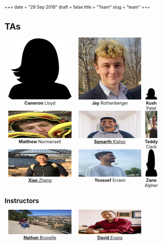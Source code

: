+++
date = "29 Sep 2019"
draft = false
title = "Team"
slug = "team"
+++


# TAs

<section style="display: table;width: 100%">

<div style="display: table-row;">

<div style="display: table-cell;width:33%">
<center>
<img src="/images/missing.png" width="90%"><br>
<b>Cameron</b> Lloyd<br>
</center>
</div>

<div style="display: table-cell;width:34%">
<center>
<img src="/images/jay.png" width="90%"><br>
<b>Jay</b> Rothenberger<br>
</center>
</div>

<div style="display: table-cell;width:34%">
<center>
<img src="/images/missing.png" width="90%"><br>
<b>Kush</b> Patel
</center>
</div>

</div>

<div style="display: table-row;">

<div style="display: table-cell;width:33%">
<center>
<img src="/images/matthew.jpg" height="90" width="90%"><br>
<b>Matthew</b> Normansell
</center>
</div>

<div style="display: table-cell;width:34%">
<center>
<img src="/images/samarth.jpg" width="90%" height="90"><br>
<a href="https://samarthkishor.github.io/"><b>Samarth</b> Kishor</a>
</center>
</div>

<div style="display: table-cell;width:33%">
<center>
<img src="/images/teddy.jpg" height="90" width="90%"><br>
<b>Teddy</b> Clark
</center>
</div>
</div>

<div style="display: table-row;">

<div style="display: table-cell;width:33%">
<center>
<img src="/images/xiao-2.jpg" height="90" width="90%"><br>
<a href="https://people.virginia.edu/~xz7bc/"><b>Xiao</b> Zhang</a>
</center>
</div>

<div style="display: table-cell;width:34%">
<center>
<img src="/images/youssef-3.jpg" height="90" width="90%"><br>
<b>Youssef</b> Errami
</center>
</div>

<div style="display: table-cell;width:33%">
<center>
<img src="/images/missing.png" height="90" width="90%"><br>
<b>Zane</b> Alpher
</center>
</div>

</div>
</div>

# Instructors


<div style="display: table-row; width:75%;">

<div style="display: table-cell;width:50%">
<center>
<a href="https://www.cs.virginia.edu/~njb2b/"><img src="/images/nathan.jpg" height="80" width="90%"></a><br>
<a href="https://www.cs.virginia.edu/~njb2b/"><b>Nathan</b> Brunelle</a>
</center>
</div>

<div style="display: table-cell;width:50%">
<center>
<a href="https://www.cs.virginia.edu/evans/"><img src="/images/dave.jpg" height="80" width="90%"></a><br>
<a href="https://www.cs.virginia.edu/evans/"><b>David</b> Evans</a>
</center>
</div>

</div>
</div>











